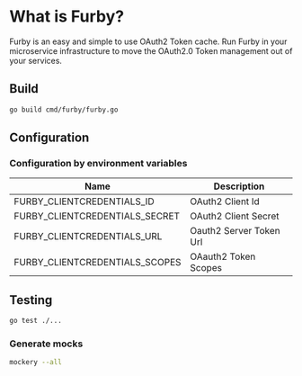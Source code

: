 # What is Furby?

Furby is an easy and simple to use OAuth2 Token cache. Run Furby in your microservice
infrastructure to move the OAuth2.0 Token management out of your services.

## Build

```bash
go build cmd/furby/furby.go
```

## Configuration

### Configuration by environment variables

| Name | Description |
|--- |--- |
|FURBY_CLIENTCREDENTIALS_ID | OAuth2 Client Id |
|FURBY_CLIENTCREDENTIALS_SECRET | OAuth2 Client Secret |
|FURBY_CLIENTCREDENTIALS_URL | Oauth2 Server Token Url |
|FURBY_CLIENTCREDENTIALS_SCOPES | OAauth2 Token Scopes |

## Testing

```bash
go test ./...
```
### Generate mocks

```bash
mockery --all
```